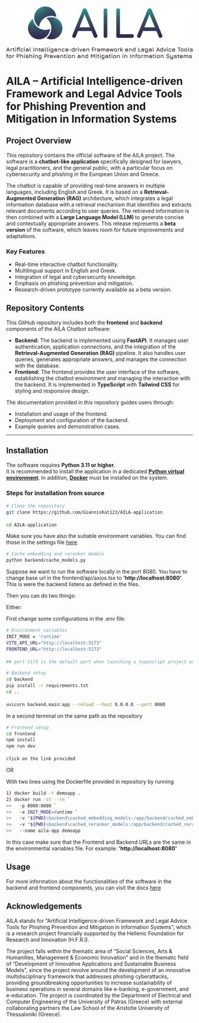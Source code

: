 ![AILA Logo](frontend/src/images/aila_new.png)

# AILA – Artificial Intelligence-driven Framework and Legal Advice Tools for Phishing Prevention and Mitigation in Information Systems

## Project Overview

This repository contains the official software of the AILA project. The software is a **chatbot-like application** specifically designed for lawyers, legal practitioners, and the general public, with a particular focus on cybersecurity and phishing in the European Union and Greece.  

The chatbot is capable of providing real-time answers in multiple languages, including English and Greek. It is based on a **Retrieval-Augmented Generation (RAG)** architecture, which integrates a legal information database with a retrieval mechanism that identifies and extracts relevant documents according to user queries. The retrieved information is then combined with a **Large Language Model (LLM)** to generate concise and contextually appropriate answers. This release represents a **beta version** of the software, which leaves room for future improvements and adaptations.

### Key Features
- Real-time interactive chatbot functionality.  
- Multilingual support in English and Greek.  
- Integration of legal and cybersecurity knowledge.  
- Emphasis on phishing prevention and mitigation.  
- Research-driven prototype currently available as a beta version.  

## Repository Contents
This GitHub repository includes both the **frontend** and **backend** components of the AILA Chatbot software:

- **Backend:** The backend is implemented using **FastAPI**. It manages user authentication, application connections, and the integration of the **Retrieval-Augmented Generation (RAG)** pipeline. It also handles user queries, generates appropriate answers, and manages the connection with the database.  
- **Frontend:** The frontend provides the user interface of the software, establishing the chatbot environment and managing the interaction with the backend. It is implemented in **TypeScript** with **Tailwind CSS** for styling and responsive design.

The documentation provided in this repository guides users through:  
- Installation and usage of the frontend.  
- Deployment and configuration of the backend.  
- Example queries and demonstration cases.  

---

## Installation
The software requires **Python 3.11 or higher**.  
It is recommended to install the application in a dedicated **[Python virtual environment](https://docs.python.org/3/library/venv.html)**. In addition, **[Docker](https://www.docker.com/)** must be installed on the system.  

### Steps for installation from source
```bash
# Clone the repository
git clone https://github.com/GiannisKat123/AILA-application

cd AILA-application

```
Make sure you have also the suitable environment variables. You can find those in the settings file [here](https://github.com/GiannisKat123/AILA-application/blob/main/backend/database/config/config.py)

```bash
# Cache embedding and reranker models
python backend/cache_models.py
```

Suppose we want to run the software locally in the port 8080. You have to change base url in the frontend/api/axios.tsx to **'http://localhost:8080'**. This is were the backend listens as defined in the files.

Then you can do two things:

Either:

First change some configurations in the .env file:

```bash
# Environment variables
INIT_MODE = 'runtime'
VITE_API_URL="http://localhost:5173"
FRONTEND_URL="http://localhost:5173"

## port 5173 is the default port when launching a typescript project on dev mode
```

```bash
# Backend setup
cd backend
pip install -r requirements.txt
cd ..

uvicorn backend.main:app --reload --host 0.0.0.0 --port 8080
```

In a second terminal on the same path as the repository

```bash
# Frontend setup
cd frontend
npm install
npm run dev

click on the link provided
```

OR 

With two lines using the Dockerfile provided in repository by running
```bash
1) docker build -t demoapp .
2) docker run -it --rm `    
>>   -p 8080:8080 `
>>   -e INIT_MODE=runtime `
>>   -v "${PWD}\backend\cached_embedding_models:/app/backend/cached_embedding_models" `
>>   -v "${PWD}\backend\cached_reranker_models:/app/backend/cached_reranker_models" `
>>   --name aila-app demoapp
```

In this case make sure that the Frontend and Backend URLs are the same in the environmental variables file. For example: **'http://localhost:8080'**

## Usage
For more information about the functionalities of the software in the backend and frontend components, you can visit the docs [here](https://gianniskat123.github.io/AILA-application/)

## Acknowledgements
AILA stands for "Artificial Intelligence-driven Framework and Legal Advice Tools for Phishing Prevention and Mitigation in Information Systems", which is a research project financially supported by the Hellenic Foundation for Research and Innovation (H.F.R.I).

The project falls within the thematic area of “Social Sciences, Arts & Humanities, Management & Economic Innovation” and in the thematic field of “Development of Innovative Applications and Sustainable Business Models”, since the project revolve around the development of an innovative multidisciplinary framework that addresses phishing cyberattacks, providing groundbreaking opportunities to increase sustainability of business operations in several domains like e-banking, e-government, and e-education. The project is coordinated by the Department of Electrical and Computer Engineering of the University of Patras (Greece) with external collaborating partners the Law School of the Aristotle University of Thessaloniki (Greece).


